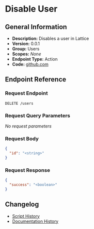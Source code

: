 <!-- BEGIN GENERATED CONTENT -->
# Disable User

## General Information

- **Description:** Disables a user in Lattice
- **Version:** 0.0.1
- **Group:** Users
- **Scopes:** _None_
- **Endpoint Type:** Action
- **Code:** [github.com](https://github.com/NangoHQ/integration-templates/tree/main/integrations/lattice-scim/actions/disable-user.ts)


## Endpoint Reference

### Request Endpoint

`DELETE /users`

### Request Query Parameters

_No request parameters_

### Request Body

```json
{
  "id": "<string>"
}
```

### Request Response

```json
{
  "success": "<boolean>"
}
```

## Changelog

- [Script History](https://github.com/NangoHQ/integration-templates/commits/main/integrations/lattice-scim/actions/disable-user.ts)
- [Documentation History](https://github.com/NangoHQ/integration-templates/commits/main/integrations/lattice-scim/actions/disable-user.md)

<!-- END  GENERATED CONTENT -->

